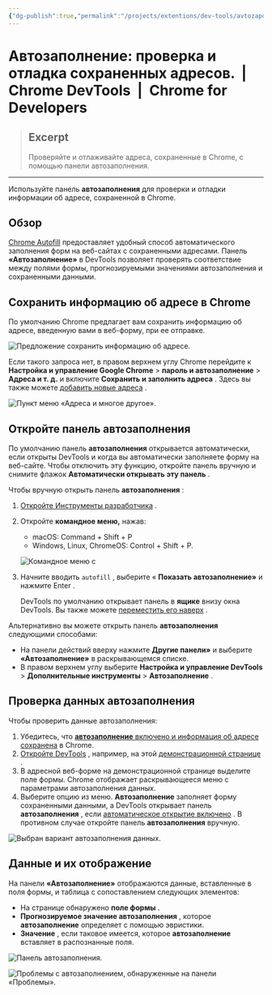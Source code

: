 ```yaml
---
{"dg-publish":true,"permalink":"/projects/extentions/dev-tools/avtozapolnenie-proverka-i-otladka-sohranennyh-adresov-chrome-dev-tools-chrome-for-developers/"}
---
```



# Автозаполнение: проверка и отладка сохраненных адресов.  |  Chrome DevTools  |  Chrome for Developers

> ## Excerpt
> Проверяйте и отлаживайте адреса, сохраненные в Chrome, с помощью панели автозаполнения.

---
Используйте панель **автозаполнения** для проверки и отладки информации об адресе, сохраненной в Chrome.

## Обзор

[Chrome Autofill](https://web.dev/learn/forms/autofill?hl=ru) предоставляет удобный способ автоматического заполнения форм на веб-сайтах с сохраненными адресами. Панель **«Автозаполнение»** в DevTools позволяет проверять соответствие между полями формы, прогнозируемыми значениями автозаполнения и сохраненными данными.

## Сохранить информацию об адресе в Chrome

По умолчанию Chrome предлагает вам сохранить информацию об адресе, введенную вами в веб-форму, при ее отправке.

![Предложение сохранить информацию об адресе.](https://developer.chrome.com/static/docs/devtools/autofill/image/autofill-prompt.png?hl=ru)

Если такого запроса нет, в правом верхнем углу Chrome перейдите к **Настройка и управление Google Chrome** > **пароль и автозаполнение** > **Адреса и т. д.** и включите **Сохранить и заполнить адреса** . Здесь вы также можете [добавить новые адреса](https://support.google.com/chrome/answer/142893?hl=ru) .

![Пункт меню «Адреса и многое другое».](https://developer.chrome.com/static/docs/devtools/autofill/image/addresses-menu-option.png?hl=ru)

## Откройте панель автозаполнения

По умолчанию панель **автозаполнения** открывается автоматически, если открыты DevTools и когда вы автоматически заполняете форму на веб-сайте. Чтобы отключить эту функцию, откройте панель вручную и снимите флажок **Автоматически открывать эту панель** .

Чтобы вручную открыть панель **автозаполнения** :

1.  [Откройте Инструменты разработчика](https://developer.chrome.com/docs/devtools/open?hl=ru) .
2.  Откройте **командное меню,** нажав:
    
    -   macOS: Command + Shift + P
    -   Windows, Linux, ChromeOS: Control + Shift + P.
    
    ![Командное меню с](https://developer.chrome.com/static/docs/devtools/autofill/image/command-menu-autofill.png?hl=ru)
    
3.  Начните вводить `autofill` , выберите « **Показать автозаполнение»** и нажмите Enter .
    
    DevTools по умолчанию открывает панель в **ящике** внизу окна DevTools. Вы также можете [переместить его наверх](https://developer.chrome.com/docs/devtools/customize?hl=ru#reorder) .
    

Альтернативно вы можете открыть панель **автозаполнения** следующими способами:

-   На панели действий вверху нажмите **Другие панели»** и выберите **«Автозаполнение»** в раскрывающемся списке.
-   В правом верхнем углу выберите **Настройка и управление DevTools** > **Дополнительные инструменты** > **Автозаполнение** .

## Проверка данных автозаполнения

Чтобы проверить данные автозаполнения:

1.  Убедитесь, что [**автозаполнение** включено и информация об адресе сохранена](https://developer.chrome.com/docs/devtools/autofill?hl=ru#save-to-chrome) в Chrome.
2.  [Откройте DevTools](https://developer.chrome.com/docs/devtools/open?hl=ru) , например, на этой [демонстрационной странице](https://rsolomakhin.github.io/autofill/) .
3.  В адресной веб-форме на демонстрационной странице выделите поле формы. Chrome отображает раскрывающееся меню с параметрами автозаполнения данных.
4.  Выберите опцию из меню. **Автозаполнение** заполняет форму сохраненными данными, а DevTools открывает панель **автозаполнения** , если [автоматическое открытие включено](https://developer.chrome.com/docs/devtools/autofill?hl=ru#open-autofill) . В противном случае откройте панель **автозаполнения** вручную.

![Выбран вариант автозаполнения данных.](https://developer.chrome.com/static/docs/devtools/autofill/image/autofill-data.png?hl=ru)

## Данные и их отображение

На панели **«Автозаполнение»** отображаются данные, вставленные в поля формы, и таблица с сопоставлением следующих элементов:

-   На странице обнаружено **поле формы** .
-   **Прогнозируемое значение автозаполнения** , которое **автозаполнение** определяет с помощью эвристики.
-   **Значение** , если таковое имеется, которое **автозаполнение** вставляет в распознанные поля.

![Панель автозаполнения.](https://developer.chrome.com/static/docs/devtools/autofill/image/autofill-panel.png?hl=ru)

![Проблемы с автозаполнением, обнаруженные на панели «Проблемы».](https://developer.chrome.com/static/docs/devtools/autofill/image/autocomplete-issues.png?hl=ru)
